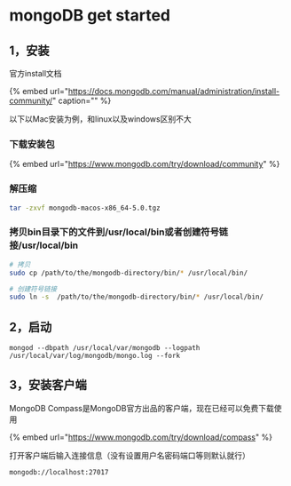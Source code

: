 # mongoDB get started

## 1，安装

官方install文档

{% embed url="https://docs.mongodb.com/manual/administration/install-community/" caption="" %}

以下以Mac安装为例，和linux以及windows区别不大

### 下载安装包

{% embed url="https://www.mongodb.com/try/download/community" %}

### 解压缩

```bash
tar -zxvf mongodb-macos-x86_64-5.0.tgz
```

### 拷贝bin目录下的文件到/usr/local/bin或者创建符号链接/usr/local/bin

```bash
# 拷贝
sudo cp /path/to/the/mongodb-directory/bin/* /usr/local/bin/

# 创建符号链接
sudo ln -s  /path/to/the/mongodb-directory/bin/* /usr/local/bin/
```

## 2，启动

```text
mongod --dbpath /usr/local/var/mongodb --logpath /usr/local/var/log/mongodb/mongo.log --fork
```

## 3，安装客户端

MongoDB Compass是MongoDB官方出品的客户端，现在已经可以免费下载使用

{% embed url="https://www.mongodb.com/try/download/compass" %}

打开客户端后输入连接信息（没有设置用户名密码端口等则默认就行）

```text
mongodb://localhost:27017
```



